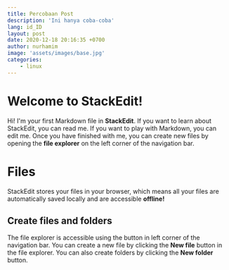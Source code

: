 ```yaml
---
title: Percobaan Post
description: 'Ini hanya coba-coba'
lang: id_ID
layout: post
date: 2020-12-18 20:16:35 +0700
author: nurhamim
image: 'assets/images/base.jpg'
categories:
    - linux
---
```


# Welcome to StackEdit!

Hi! I'm your first Markdown file in **StackEdit**. If you want to learn about StackEdit, you can read me. If you want to play with Markdown, you can edit me. Once you have finished with me, you can create new files by opening the **file explorer** on the left corner of the navigation bar.


# Files

StackEdit stores your files in your browser, which means all your files are automatically saved locally and are accessible **offline!**

## Create files and folders

The file explorer is accessible using the button in left corner of the navigation bar. You can create a new file by clicking the **New file** button in the file explorer. You can also create folders by clicking the **New folder** button.